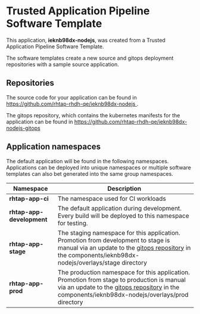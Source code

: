 # Trusted Application Pipeline Software Template

This application, **ieknb98dx-nodejs**, was created from a Trusted Application Pipeline Software Template.

The software templates create a new source and gitops deployment repositories with a sample source application. 

## Repositories

The source code for your application can be found in [https://github.com/rhtap-rhdh-qe/ieknb98dx-nodejs ](https://github.com/rhtap-rhdh-qe/ieknb98dx-nodejs ).
 
The gitops repository, which contains the kubernetes manifests for the application can be found in 
[https://github.com/rhtap-rhdh-qe/ieknb98dx-nodejs-gitops ](https://github.com/rhtap-rhdh-qe/ieknb98dx-nodejs-gitops ) 

## Application namespaces 

The default application will be found in the following namespaces. Applications can be deployed into unique namespaces or multiple software templates can also bet generated into the same group namespaces.  

|  Namespace   |  Description   |  
| -------- | -------- |
| **rhtap-app-ci** | The namespace used for CI workloads |
| **rhtap-app-development** | The default application during development. Every build will be deployed to this namespace for testing. |
| **rhtap-app-stage** | The staging namespace for this application. Promotion from development to stage is manual via an update to the [gitops repository](https://github.com/rhtap-rhdh-qe/ieknb98dx-nodejs-gitops ) in the components/ieknb98dx-nodejs/overlays/stage directory |
| **rhtap-app-prod** | The production namespace for this application. Promotion from stage to production is manual via an update to the [gitops repository](https://github.com/rhtap-rhdh-qe/ieknb98dx-nodejs-gitops ) in the components/ieknb98dx-nodejs/overlays/prod directory |